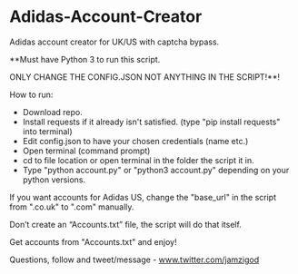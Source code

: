 # Adidas-Account-Creator
Adidas account creator for UK/US with captcha bypass.

[]({{site.baseurl}}//adcacc.PNG)

**Must have Python 3 to run this script.

ONLY CHANGE THE CONFIG.JSON NOT ANYTHING IN THE SCRIPT!**!

How to run:

- Download repo.
- Install requests if it already isn't satisfied. (type "pip install requests" into terminal)
- Edit config.json to have your chosen credentials (name etc.) 
- Open terminal (command prompt)
- cd to file location or open terminal in the folder the script it in.
- Type "python account.py" or "python3 account.py" depending on your python versions.

If you want accounts for Adidas US, change the "base_url" in the script from ".co.uk" to ".com" manually.

Don’t create an “Accounts.txt” file, the script will do that itself.

Get accounts from "Accounts.txt" and enjoy!

Questions, follow and tweet/message - www.twitter.com/jamzigod